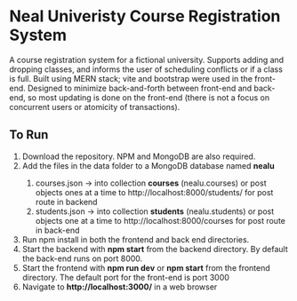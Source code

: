 # Neal Univeristy Course Registration System  
A course registration system for a fictional university.  Supports adding and dropping classes, and informs the user of scheduling conflicts or if a class is full. Built using MERN stack; vite and bootstrap were used in the front-end.  Designed to minimize back-and-forth between front-end and back-end, so most updating is done on the front-end (there is not a focus on concurrent users or atomicity of transactions).

## To Run
<ol>
<li>Download the repository. NPM and MongoDB are also required.</li>
<li>Add the files in the data folder to a MongoDB database named <strong>nealu</strong></li>
  <ol>
  <li>courses.json -> into collection <strong>courses</strong> (nealu.courses) or post objects ones at a time to http://localhost:8000/students/ for post route in backend</li>
  <li>students.json -> into collection <strong>students</strong> (nealu.students) or post objects one at a time to http://localhost:8000/courses for post route in back-end</li>
  </ol>
<li>Run npm install in both the frontend and back end directories.</li>
<li>Start the backend with <strong>npm start</strong> from the backend directory. By default the back-end runs on port 8000.
<li>Start the frontend with <strong>npm run dev</strong> or <strong>npm start</strong> from the frontend directory. The default port for the front-end is port 3000</li>
<li>Navigate to <strong>http://localhost:3000/</strong> in a web browser</li>
</ol>
